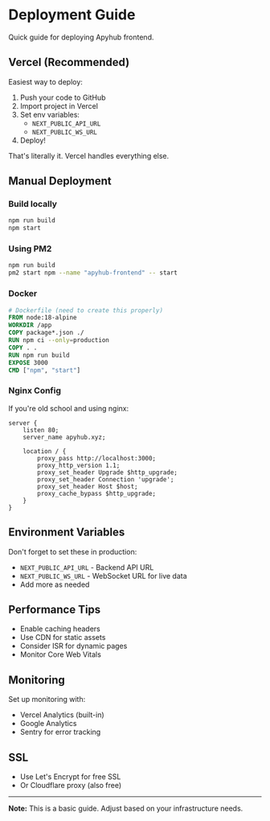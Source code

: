# Deployment Guide

Quick guide for deploying Apyhub frontend.

## Vercel (Recommended)

Easiest way to deploy:

1. Push your code to GitHub
2. Import project in Vercel
3. Set env variables:
   - `NEXT_PUBLIC_API_URL`
   - `NEXT_PUBLIC_WS_URL`
4. Deploy!

That's literally it. Vercel handles everything else.

## Manual Deployment

### Build locally

```bash
npm run build
npm start
```

### Using PM2

```bash
npm run build
pm2 start npm --name "apyhub-frontend" -- start
```

### Docker

```dockerfile
# Dockerfile (need to create this properly)
FROM node:18-alpine
WORKDIR /app
COPY package*.json ./
RUN npm ci --only=production
COPY . .
RUN npm run build
EXPOSE 3000
CMD ["npm", "start"]
```

### Nginx Config

If you're old school and using nginx:

```nginx
server {
    listen 80;
    server_name apyhub.xyz;
    
    location / {
        proxy_pass http://localhost:3000;
        proxy_http_version 1.1;
        proxy_set_header Upgrade $http_upgrade;
        proxy_set_header Connection 'upgrade';
        proxy_set_header Host $host;
        proxy_cache_bypass $http_upgrade;
    }
}
```

## Environment Variables

Don't forget to set these in production:

- `NEXT_PUBLIC_API_URL` - Backend API URL
- `NEXT_PUBLIC_WS_URL` - WebSocket URL for live data
- Add more as needed

## Performance Tips

- Enable caching headers
- Use CDN for static assets
- Consider ISR for dynamic pages
- Monitor Core Web Vitals

## Monitoring

Set up monitoring with:
- Vercel Analytics (built-in)
- Google Analytics
- Sentry for error tracking

## SSL

- Use Let's Encrypt for free SSL
- Or Cloudflare proxy (also free)

---

**Note:** This is a basic guide. Adjust based on your infrastructure needs.
